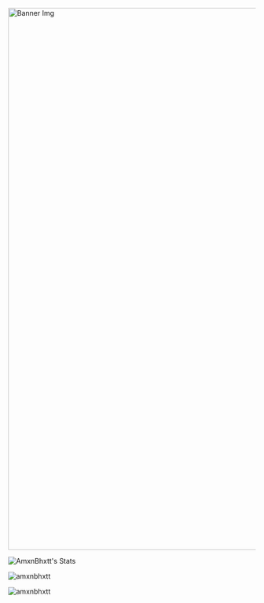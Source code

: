 
<p align=”center”>
  
<img width="1103" alt="Banner Img" src="https://github.com/AmxnBhxtt/AmxnBhxtt/assets/113989108/af0a36a3-09d7-48b9-aa0a-a193126c20cb">

</p>

![AmxnBhxtt's Stats](https://github-readme-stats.vercel.app/api?username=AmxnBhxtt&theme=chartreuse-dark&show_icons=true&hide_border=true&count_private=true)


<p><img align="center" src="https://github-readme-stats.vercel.app/api/top-langs?username=amxnbhxtt&show_icons=true&locale=en&layout=compact" alt="amxnbhxtt" /></p>

<p><img align="center" src="https://github-readme-streak-stats.herokuapp.com/?user=amxnbhxtt&" alt="amxnbhxtt" /></p>

<!--
**AmxnBhxtt/AmxnBhxtt** is a ✨ _special_ ✨ repository because its `README.md` (this file) appears on your GitHub profile.

Here are some ideas to get you started:

### Hi there, I'm Aman👋
### 🔭 I’m currently working on something really cool!
### 🌱 I’m currently learning Advanced Java and Web Assembly.
### 💬 Ask me about anything (My Passion, Experience, or Basic Working Principles of Quantum Computers!)
### ⚡ Fun fact: The first-ever computer had a weight of over 27 Tons!


- 🔭 I’m currently working on ...
- 🌱 I’m currently learning ...
- 👯 I’m looking to collaborate on ...
- 🤔 I’m looking for help with ...
- 💬 Ask me about ...
- 📫 How to reach me: ...
- 😄 Pronouns: ...
- ⚡ Fun fact: ...
-->
